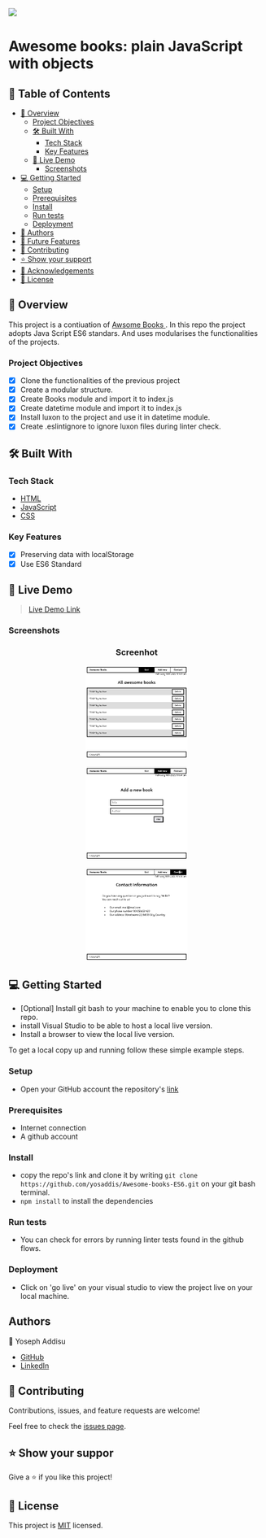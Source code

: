 ![](https://img.shields.io/badge/yosaddis-blue)

# Awesome books: plain JavaScript with objects

## 📗 Table of Contents

- [📖 Overview](#about-project)
  - [Project Objectives](#project-objectives)
  - [🛠 Built With](#built-with)
    - [Tech Stack](#tech-stack)
    - [Key Features](#key-features)
  - [🚀 Live Demo](#live-demo)
    - [Screenshots](#screenshots)
- [💻 Getting Started](#getting-started)
  - [Setup](#setup)
  - [Prerequisites](#prerequisites)
  - [Install](#install)
  - [Run tests](#run-tests)
  - [Deployment](#deployment)
- [👥 Authors](#authors)
- [🔭 Future Features](#future-features)
- [🤝 Contributing](#contributing)
- [⭐️ Show your support](#support)
- [🙏 Acknowledgements](#acknowledgements)
- [📝 License](#license)


## 📖 Overview <a name="about-project"></a>

This project is a contiuation of <a href = "https://yosaddis.github.io/Awesome-books"> Awsome Books </a>. In this repo the project adopts Java Script ES6 standars. And uses modularises the functionalities of the projects.

### Project Objectives <a name="project-objectives"></a>

- [x] Clone the functionalities of the previous project
- [x] Create a modular structure. 
- [x] Create Books module and import it to index.js
- [x] Create datetime module and import it to index.js
- [x] Install luxon to the project and use it in datetime module.
- [x] Create .eslintignore to ignore luxon files during linter check.

## 🛠 Built With <a name="built-with"></a>

### Tech Stack <a name="tech-stack"></a>

- [HTML](https://developer.mozilla.org/en-US/docs/Web/HTML)
- [JavaScript](https://developer.mozilla.org/en-US/docs/Web/JavaScript)
- [CSS](https://developer.mozilla.org/en-US/docs/Web/CSS)

### Key Features <a name="key-features"></a>

- [x] Preserving data with localStorage
- [x] Use ES6 Standard

## 🚀 Live Demo <a name="live-demo"></a>

> [Live Demo Link](https://yosaddis.github.io/Awesome-books-ES6/)

### Screenshots <a name="screenshots"></a>

<h3 align="center">Screenhot</h3>
<p align="center">
  <img width="200" src="screenshots/list.png">
</P>
<p align="center">
  <img width="200" src="screenshots/form.png">
</P>
<p align="center">
  <img width="200" src="screenshots/contact.png">
</P>

## 💻 Getting Started <a name="getting-started"></a>

- [Optional] Install git bash to your machine to enable you to clone this repo.
- install Visual Studio to be able to host a local live version.
- Install a browser to view the local live version.

To get a local copy up and running follow these simple example steps.

### Setup <a name="setup"></a>

- Open your GitHub account the repository's [link](https://github.com/yosaddis/Awesome-books-ES6)

### Prerequisites <a name="prerequisites"></a>

- Internet connection
- A github account

### Install <a name="install"></a>

- copy the repo's link and clone it by writing `git clone https://github.com/yosaddis/Awesome-books-ES6.git` on your git bash terminal.
- `npm install` to install the dependencies

### Run tests <a name="run-tests"></a>

- You can check for errors by running linter tests found in the github flows.

### Deployment <a name="deployment"></a>

- Click on 'go live' on your visual studio to view the project live on your local machine.

## Authors <a name="authors"></a>

👤 Yoseph Addisu

- [GitHub](https://github.com/yosaddis)
- [LinkedIn](https://www.linkedin.com/in/yoseph-addisu-79a58b60)

## 🤝 Contributing <a name="contributing"></a>

Contributions, issues, and feature requests are welcome!

Feel free to check the [issues page](../../issues/).

## ⭐️ Show your suppor <a name="support"></a>

Give a ⭐️ if you like this project!

## 📝 License <a name="license"></a>

This project is [MIT](./LICENSE) licensed.
